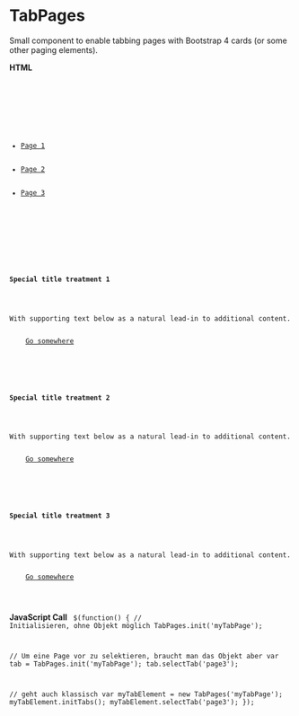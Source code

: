 # TabPages
Small component to enable tabbing pages with Bootstrap 4 cards (or some other paging elements).


<strong>HTML</strong>
<code>
<div class="card text-center" data-tabs="myTabPage">
  <div class="card-header">
    <ul class="nav nav-tabs card-header-tabs">
      <li class="nav-item"><a class="nav-link" href="#" data-tab-page="page1">Page 1</a></li>
      <li class="nav-item"><a class="nav-link" href="#" data-tab-page="page2">Page 2</a></li>
      <li class="nav-item"><a class="nav-link" href="#" data-tab-page="page3">Page 3</a></li>
    </ul>
  </div>
  <div class="card-block" data-tab-page="page1">
    <h4 class="card-title">Special title treatment 1</h4>
    <p class="card-text">With supporting text below as a natural lead-in to additional content.</p>
    <a href="#" class="btn btn-primary">Go somewhere</a>
  </div>
  <div class="card-block" data-tab-page="page2">
    <h4 class="card-title">Special title treatment 2</h4>
    <p class="card-text">With supporting text below as a natural lead-in to additional content.</p>
    <a href="#" class="btn btn-primary">Go somewhere</a>
  </div>
  <div class="card-block" data-tab-page="page3">
    <h4 class="card-title">Special title treatment 3</h4>
    <p class="card-text">With supporting text below as a natural lead-in to additional content.</p>
    <a href="#" class="btn btn-primary">Go somewhere</a>
  </div>
</div>
</code>

<strong>JavaScript Call</strong>
<code>
$(function() {
  // Initialisieren, ohne Objekt möglich
  TabPages.init('myTabPage');

  // Um eine Page vor zu selektieren, braucht man das Objekt aber
  var tab = TabPages.init('myTabPage');
  tab.selectTab('page3');
  
  // geht auch klassisch
  var myTabElement = new TabPages('myTabPage');
  myTabElement.initTabs();
  myTabElement.selectTab('page3');
});
</code>
